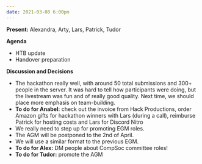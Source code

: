 ```yaml
---
date: 2021-03-08 6:00pm
---
```


**Present:** Alexandra, Arty, Lars, Patrick, Tudor

**Agenda**

- HTB update
- Handover preparation

**Discussion and Decisions**

- The hackathon really well, with around 50 total submissions and 300+ people in the server. It was hard to tell how participants were doing, but the livestream was fun and of really good quality. Next time, we should place more emphasis on team-building.
- **To do for Anabel:** check out the invoice from Hack Productions, order Amazon gifts for hackathon winners with Lars (during a call), reimburse Patrick for hosting costs and Lars for Discord Nitro
- We really need to step up for promoting EGM roles.
- The AGM will be postponed to the 2nd of April.
- We will use a similar format to the previous EGM.
- **To do for Alex:** DM people about CompSoc committee roles!
- **To do for Tudor:** promote the AGM
